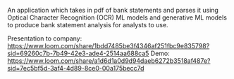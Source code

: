 An application which takes in pdf of bank statements and parses it using Optical Character Recognition (OCR) ML models and generative ML models to produce bank statement analysis for analysts to use.

Presentation to company: https://www.loom.com/share/1bdd7485be3f4346af251fbc9e835798?sid=69260c7b-7b49-42e3-ade4-2514aa688ca5 Demo: https://www.loom.com/share/a1d6d1a0d9d94daeb6272b3518af487e?sid=7ec5bf5d-3af4-4d89-8ce0-00a175becc7d
